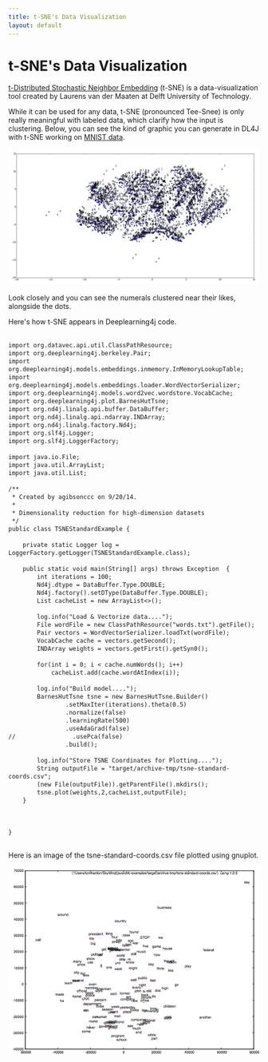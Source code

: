 ```yaml
---
title: t-SNE's Data Visualization
layout: default
---
```


# t-SNE's Data Visualization

[t-Distributed Stochastic Neighbor Embedding](http://homepage.tudelft.nl/19j49/t-SNE.html) (t-SNE) is a data-visualization tool created by Laurens van der Maaten at Delft University of Technology. 

While it can be used for any data, t-SNE (pronounced Tee-Snee) is only really meaningful with labeled data, which clarify how the input is clustering. Below, you can see the kind of graphic you can generate in DL4J with t-SNE working on [MNIST data](http://deeplearning4j.org/deepbeliefnetwork.html). 

![Alt text](./img/tsne.png)

Look closely and you can see the numerals clustered near their likes, alongside the dots. 

Here's how t-SNE appears in Deeplearning4j code. 
<pre><code class="language-java">
import org.datavec.api.util.ClassPathResource;
import org.deeplearning4j.berkeley.Pair;
import org.deeplearning4j.models.embeddings.inmemory.InMemoryLookupTable;
import org.deeplearning4j.models.embeddings.loader.WordVectorSerializer;
import org.deeplearning4j.models.word2vec.wordstore.VocabCache;
import org.deeplearning4j.plot.BarnesHutTsne;
import org.nd4j.linalg.api.buffer.DataBuffer;
import org.nd4j.linalg.api.ndarray.INDArray;
import org.nd4j.linalg.factory.Nd4j;
import org.slf4j.Logger;
import org.slf4j.LoggerFactory;

import java.io.File;
import java.util.ArrayList;
import java.util.List;

/**
 * Created by agibsonccc on 9/20/14.
 *
 * Dimensionality reduction for high-dimension datasets
 */
public class TSNEStandardExample {

    private static Logger log = LoggerFactory.getLogger(TSNEStandardExample.class);

    public static void main(String[] args) throws Exception  {
        int iterations = 100;
        Nd4j.dtype = DataBuffer.Type.DOUBLE;
        Nd4j.factory().setDType(DataBuffer.Type.DOUBLE);
        List<String> cacheList = new ArrayList<>();

        log.info("Load & Vectorize data....");
        File wordFile = new ClassPathResource("words.txt").getFile();
        Pair<InMemoryLookupTable,VocabCache> vectors = WordVectorSerializer.loadTxt(wordFile);
        VocabCache cache = vectors.getSecond();
        INDArray weights = vectors.getFirst().getSyn0();

        for(int i = 0; i < cache.numWords(); i++)
            cacheList.add(cache.wordAtIndex(i));

        log.info("Build model....");
        BarnesHutTsne tsne = new BarnesHutTsne.Builder()
                .setMaxIter(iterations).theta(0.5)
                .normalize(false)
                .learningRate(500)
                .useAdaGrad(false)
//                .usePca(false)
                .build();

        log.info("Store TSNE Coordinates for Plotting....");
        String outputFile = "target/archive-tmp/tsne-standard-coords.csv";
        (new File(outputFile)).getParentFile().mkdirs();
        tsne.plot(weights,2,cacheList,outputFile);
    }



}

</code></pre> 

Here is an image of the tsne-standard-coords.csv file plotted using gnuplot.


![Tsne data plot](./img/tsne_output.png)

<!-- was this??
<script src="http://gist-it.appspot.com/https://github.com/agibsonccc/java-deeplearning/blob/master/deeplearning4j-examples/src/main/java/org/deeplearning4j/tsne/TsneExample.java?slice=14:27"></script>
-->
